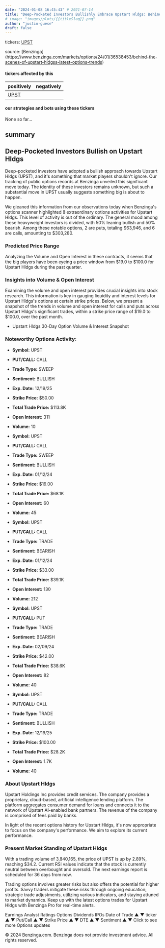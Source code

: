 ```yaml
---
date: "2024-01-08 16:45:43" # 2021-07-14
title: "Deep-Pocketed Investors Bullishly Embrace Upstart Hldgs: Behind the Scenes of Latest Options Trends"
# image: "images/plots/{{titleSlag}}.png"
author: "justin-guese"
draft: false
---
```

tickers: <a href='https://finance.yahoo.com/quote/UPST' target='_blank'>UPST</a> 

source: [Benzinga](<a href='https://www.benzinga.com/markets/options/24/01/36538453/behind-the-scenes-of-upstart-hldgss-latest-options-trends' target='_blank'>https://www.benzinga.com/markets/options/24/01/36538453/behind-the-scenes-of-upstart-hldgss-latest-options-trends</a>)

#### tickers affected by this

| positively | negatively |
|------------|------------
| <a href='https://finance.yahoo.com/quote/UPST' target='_blank'>UPST</a> |  |

#### our strategies and bots using these tickers

None so far...

## summary

## Deep-Pocketed Investors Bullish on Upstart Hldgs

Deep-pocketed investors have adopted a bullish approach towards Upstart Hldgs (UPST), and it's something that market players shouldn't ignore. Our tracking of public options records at Benzinga unveiled this significant move today. The identity of these investors remains unknown, but such a substantial move in UPST usually suggests something big is about to happen.

We gleaned this information from our observations today when Benzinga's options scanner highlighted 8 extraordinary options activities for Upstart Hldgs. This level of activity is out of the ordinary. The general mood among these heavyweight investors is divided, with 50% leaning bullish and 50% bearish. Among these notable options, 2 are puts, totaling $63,946, and 6 are calls, amounting to $303,280.

### Predicted Price Range

Analyzing the Volume and Open Interest in these contracts, it seems that the big players have been eyeing a price window from $19.0 to $100.0 for Upstart Hldgs during the past quarter.

### Insights into Volume & Open Interest

Examining the volume and open interest provides crucial insights into stock research. This information is key in gauging liquidity and interest levels for Upstart Hldgs's options at certain strike prices. Below, we present a snapshot of the trends in volume and open interest for calls and puts across Upstart Hldgs's significant trades, within a strike price range of $19.0 to $100.0, over the past month.

* Upstart Hldgs 30-Day Option Volume & Interest Snapshot

### Noteworthy Options Activity:

- **Symbol:** UPST
- **PUT/CALL:** CALL
- **Trade Type:** SWEEP
- **Sentiment:** BULLISH
- **Exp. Date:** 12/19/25
- **Strike Price:** $50.00
- **Total Trade Price:** $113.8K
- **Open Interest:** 311
- **Volume:** 10

- **Symbol:** UPST
- **PUT/CALL:** CALL
- **Trade Type:** SWEEP
- **Sentiment:** BULLISH
- **Exp. Date:** 01/12/24
- **Strike Price:** $19.00
- **Total Trade Price:** $68.1K
- **Open Interest:** 60
- **Volume:** 45

- **Symbol:** UPST
- **PUT/CALL:** CALL
- **Trade Type:** TRADE
- **Sentiment:** BEARISH
- **Exp. Date:** 01/12/24
- **Strike Price:** $33.00
- **Total Trade Price:** $39.1K
- **Open Interest:** 130
- **Volume:** 212

- **Symbol:** UPST
- **PUT/CALL:** PUT
- **Trade Type:** TRADE
- **Sentiment:** BEARISH
- **Exp. Date:** 02/09/24
- **Strike Price:** $42.00
- **Total Trade Price:** $38.6K
- **Open Interest:** 82
- **Volume:** 40

- **Symbol:** UPST
- **PUT/CALL:** CALL
- **Trade Type:** TRADE
- **Sentiment:** BULLISH
- **Exp. Date:** 12/19/25
- **Strike Price:** $100.00
- **Total Trade Price:** $28.2K
- **Open Interest:** 1.7K
- **Volume:** 40

### About Upstart Hldgs

Upstart Holdings Inc provides credit services. The company provides a proprietary, cloud-based, artificial intelligence lending platform. The platform aggregates consumer demand for loans and connects it to the network of Upstart AI-enabled bank partners. The revenue of the company is comprised of fees paid by banks.

In light of the recent options history for Upstart Hldgs, it's now appropriate to focus on the company's performance. We aim to explore its current performance.

### Present Market Standing of Upstart Hldgs

With a trading volume of 3,840,165, the price of UPST is up by 2.89%, reaching $34.2. Current RSI values indicate that the stock is currently neutral between overbought and oversold. The next earnings report is scheduled for 36 days from now.

Trading options involves greater risks but also offers the potential for higher profits. Savvy traders mitigate these risks through ongoing education, strategic trade adjustments, utilizing various indicators, and staying attuned to market dynamics. Keep up with the latest options trades for Upstart Hldgs with Benzinga Pro for real-time alerts.

Earnings Analyst Ratings Options Dividends IPOs
Date of Trade	▲	▼	ticker	▲	▼	Put/Call	 ▲	▼	Strike Price	 ▲	▼	DTE	 ▲	▼	Sentiment	 ▲	▼	Click to see more Options updates

© 2024 Benzinga.com. Benzinga does not provide investment advice. All rights reserved.